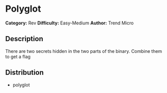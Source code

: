 # Polyglot
**Category:** Rev
**Difficulty:** Easy-Medium
**Author:** Trend Micro

## Description
There are two secrets hidden in the two parts of the binary. Combine them to get a flag

## Distribution
- polyglot
